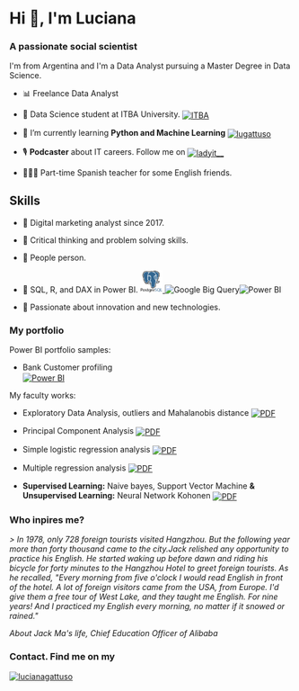 <h1 align="left">Hi 👋, I'm Luciana</h1>
<h3 align="left">A passionate social scientist</h3>
I'm from Argentina and I'm a Data Analyst pursuing a Master Degree in Data Science.

* 📊 Freelance Data Analyst

* 🌱 Data Science student at ITBA University. <a href="https://www.itba.edu.ar/wp-content/uploads/2021/08/ITBA-Especializacion-en-Ciencia-de-Datos.pdf" target="blank"><img align="center" src="https://pbs.twimg.com/profile_images/719613392382779392/UgqrF492_400x400.jpg" alt="ITBA" height="30" /></a>  

* 🧩 I’m currently learning **Python and Machine Learning** <a href="https://kaggle.com/lugattuso" target="blank"><img align="center" src="https://raw.githubusercontent.com/rahuldkjain/github-profile-readme-generator/master/src/images/icons/Social/kaggle.svg" alt="lugattuso" height="40" /></a>

* 🎙️ **Podcaster** about IT careers. Follow me on <a href="https://instagram.com/ladyit__" target="blank"><img align="center" src="https://raw.githubusercontent.com/rahuldkjain/github-profile-readme-generator/master/src/images/icons/Social/instagram.svg" alt="ladyit__" height="30" width="40" /></a>

* 👩🏻‍🏫 Part-time Spanish teacher for some English friends. 

## Skills
* 🚀 Digital marketing analyst since 2017.

* 💬 Critical thinking and problem solving skills.

* 👯 People person.

* 🎯 SQL, R, and DAX in Power BI. <a href="https://www.postgresql.org" target="_blank" rel="noreferrer"> <img src="https://raw.githubusercontent.com/devicons/devicon/master/icons/postgresql/postgresql-original-wordmark.svg" alt="postgresql" width="40" height="40"/> </a><img src="https://cdn.holistics.io/landing/databases/bigquery.png" alt="Google Big Query" height="40"/></a><img src="https://sof-life.com/wp-content/uploads/2021/05/PowerBI.jpg" alt="Power BI" height="40"/> </a>

* 🤖 Passionate about innovation and new technologies. 


<h3 align="left">My portfolio</h3>

Power BI portfolio samples:

* Bank Customer profiling  
<a 
   href="https://github.com/gattulina/Dashboards-samples/blob/5a580e5ad82bcab5b331409f112e5e8963d931fa/Screen%20Shot%202022-09-03%20at%2020.04.01.png" target="blank"><img align="center" src="https://sof-life.com/wp-content/uploads/2021/05/PowerBI.jpg" alt="Power BI" height="20" /></a> 

My faculty works:

* Exploratory Data Analysis, outliers and Mahalanobis distance
<a href="https://github.com/gattulina/DataScienceMs/blob/843b8b0e3d7bf1ab827622bb1d5e4557f7a4d2ad/Exploratory%20Data%20Analysis,%20outliers%20and%20Mahalanobis%20distance.pdf" target="blank"><img align="center" src="https://upload.wikimedia.org/wikipedia/commons/thumb/8/87/PDF_file_icon.svg/833px-PDF_file_icon.svg.png" alt="PDF" height="20" /></a> 
            
* Principal Component Analysis
<a href="https://github.com/gattulina/DataScienceMs/blob/843b8b0e3d7bf1ab827622bb1d5e4557f7a4d2ad/Principal%20Component%20Analysis.pdf" target="blank"><img align="center" src="https://upload.wikimedia.org/wikipedia/commons/thumb/8/87/PDF_file_icon.svg/833px-PDF_file_icon.svg.png" alt="PDF" height="20" /></a> 
            
* Simple logistic regression analysis
<a href="https://github.com/gattulina/DataScienceMs/blob/843b8b0e3d7bf1ab827622bb1d5e4557f7a4d2ad/Simple%20logistic%20regression%20analysis.pdf" target="blank"><img align="center" src="https://upload.wikimedia.org/wikipedia/commons/thumb/8/87/PDF_file_icon.svg/833px-PDF_file_icon.svg.png" alt="PDF" height="20" /></a> 
            
* Multiple regression analysis
<a href="https://github.com/gattulina/DataScienceMs/blob/843b8b0e3d7bf1ab827622bb1d5e4557f7a4d2ad/Multiple%20regression%20analysis.pdf" target="blank"><img align="center" src="https://upload.wikimedia.org/wikipedia/commons/thumb/8/87/PDF_file_icon.svg/833px-PDF_file_icon.svg.png" alt="PDF" height="20" /></a> 
            
* <b class="term">Supervised Learning:</b> Naive bayes, Support Vector Machine <b class="term">& Unsupervised Learning:</b> Neural Network Kohonen 
<a href="https://github.com/gattulina/DataScienceMs/blob/843b8b0e3d7bf1ab827622bb1d5e4557f7a4d2ad/Supervised_Unsupervised%20Learning%20.pdf" target="blank"><img align="center" src="https://upload.wikimedia.org/wikipedia/commons/thumb/8/87/PDF_file_icon.svg/833px-PDF_file_icon.svg.png" alt="PDF" height="20" /></a>  


<P><h3 align="left">Who inpires me? </h3>
<p align="left">

<i> > In 1978, only 728 foreign tourists visited Hangzhou. But the following year more than forty thousand came to the city.Jack relished any opportunity to practice his English. He started waking up before dawn and riding his bicycle for forty minutes to the Hangzhou Hotel to greet foreign tourists. As he recalled, "Every morning from five o'clock I would read English in front of the hotel. A lot of foreign visitors came from the USA, from Europe. I'd give them a free tour of West Lake, and they taught me English. For nine years! And I practiced my English every morning, no matter if it snowed or rained."
      <P>About Jack Ma's life, Chief Education Officer of Alibaba </i>
      

<P><h3 align="left">Contact. Find me on my</h3><p align="left"><a href="https://linkedin.com/in/lucianagattuso" target="blank"><img src="https://raw.githubusercontent.com/rahuldkjain/github-profile-readme-generator/master/src/images/icons/Social/linked-in-alt.svg" alt="lucianagattuso" height="30" width="40" /></a>

</p>

